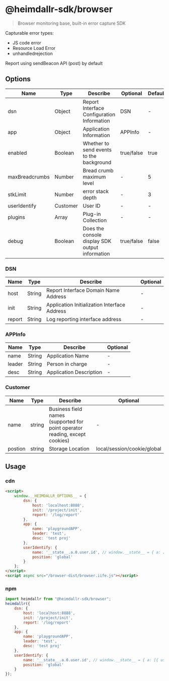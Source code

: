 # @heimdallr-sdk/browser

> Browser monitoring base, built-in error capture SDK

Capturable error types:

- JS code error
- Resource Load Error
- unhandledrejection

Report using sendBeacon API (post) by default

## Options

|Name|Type|Describe|Optional|Default|
|-|-|-|-|-|
|dsn|Object|Report Interface Configuration Information|DSN|-|
|app|Object|Application Information|APPInfo|-|
|enabled|Boolean|Whether to send events to the background|true/false|true|
|maxBreadcrumbs|Number|Bread crumb maximum level|-|5|
|stkLimit|Number|error stack depth|-|3|
|userIdentify|Customer|User ID|-|-|
|plugins|Array|Plug-in Collection|-|-|
|debug|Boolean|Does the console display SDK output information|true/false|false|

### DSN

|Name|Type|Describe|Optional|
|-|-|-|-|
|host|String|Report Interface Domain Name Address|-|
|init|String|Application Initialization Interface Address|-|
|report|String|Log reporting interface address|-|

### APPInfo

|Name|Type|Describe|Optional|
|-|-|-|-|
|name|String|Application Name|-|
|leader|String|Person in charge|-|
|desc|String|Application Description|-|

### Customer

|Name|Type|Describe|Optional|
|-|-|-|-|
|name|string|Business field names (supported for point operator reading, except cookies)|-|
|postion|string|Storage Location|local/session/cookie/global|

## Usage

### cdn

```html
<script>
    window.__HEIMDALLR_OPTIONS__ = {
        dsn: {
            host: 'localhost:8888',
            init: '/project/init',
            report: '/log/report'
        },
        app: {
            name: 'playgroundAPP',
            leader: 'test',
            desc: 'test proj'
        },
        userIdentify: {
            name: '__state__.a.0.user.id', // window.__state__ = { a: [{ user: { id:'123' } }] }
            position: 'global'
        }
    };
</script>
<script async src="/browser-dist/browser.iife.js"></script>
```

### npm

```js
import heimdallr from "@heimdallr-sdk/browser";
heimdallr({
    dsn: {
        host: 'localhost:8888',
        init: '/project/init',
        report: '/log/report'
    },
    app: {
        name: 'playgroundAPP',
        leader: 'test',
        desc: 'test proj'
    },
    userIdentify: {
        name: '__state__.a.0.user.id', // window.__state__ = { a: [{ user: { id:'123' } }] }
        position: 'global'
    }
});
```
